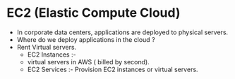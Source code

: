 # EC2 (Elastic Compute Cloud)
- In corporate data centers, applications are deployed to physical servers.
- Where do we deploy applications in the cloud ?
- Rent Virtual servers.
  - EC2 Instances :-
  - virtual servers in AWS ( billed by second).
  - EC2 Services :- Provision EC2 instances or virtual servers.
